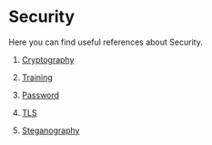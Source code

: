 # Security

Here you can find useful references about Security.

1. [Cryptography](https://github.com/hqxsn/Awesome-Bookmarks-From-Globe/tree/master/Security/cryptography/Readme.md)

2. [Training](https://github.com/hqxsn/Awesome-Bookmarks-From-Globe/tree/master/Security/training/Readme.md) 

3. [Password](https://github.com/hqxsn/Awesome-Bookmarks-From-Globe/tree/master/Security/password/Readme.md) 

4. [TLS](https://github.com/hqxsn/Awesome-Bookmarks-From-Globe/tree/master/Security/tls/Readme.md)

5. [Steganography](https://github.com/hqxsn/Awesome-Bookmarks-From-Globe/tree/master/Security/steganography/Readme.md)

   ​    

